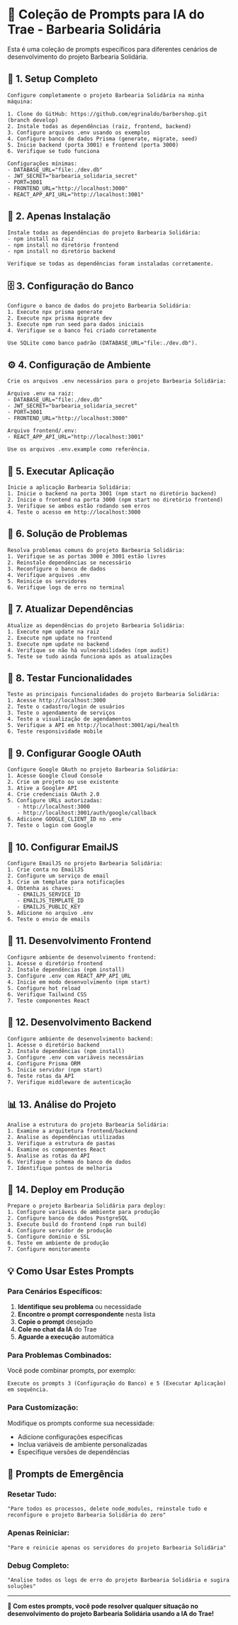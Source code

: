 # 🎯 Coleção de Prompts para IA do Trae - Barbearia Solidária

Esta é uma coleção de prompts específicos para diferentes cenários de desenvolvimento do projeto Barbearia Solidária.

## 🚀 1. Setup Completo

```
Configure completamente o projeto Barbearia Solidária na minha máquina:

1. Clone do GitHub: https://github.com/egrinaldo/barbershop.git (branch develop)
2. Instale todas as dependências (raiz, frontend, backend)
3. Configure arquivos .env usando os exemplos
4. Configure banco de dados Prisma (generate, migrate, seed)
5. Inicie backend (porta 3001) e frontend (porta 3000)
6. Verifique se tudo funciona

Configurações mínimas:
- DATABASE_URL="file:./dev.db"
- JWT_SECRET="barbearia_solidaria_secret"
- PORT=3001
- FRONTEND_URL="http://localhost:3000"
- REACT_APP_API_URL="http://localhost:3001"
```

## 🔧 2. Apenas Instalação

```
Instale todas as dependências do projeto Barbearia Solidária:
- npm install na raiz
- npm install no diretório frontend
- npm install no diretório backend

Verifique se todas as dependências foram instaladas corretamente.
```

## 🗄️ 3. Configuração do Banco

```
Configure o banco de dados do projeto Barbearia Solidária:
1. Execute npx prisma generate
2. Execute npx prisma migrate dev
3. Execute npm run seed para dados iniciais
4. Verifique se o banco foi criado corretamente

Use SQLite como banco padrão (DATABASE_URL="file:./dev.db").
```

## ⚙️ 4. Configuração de Ambiente

```
Crie os arquivos .env necessários para o projeto Barbearia Solidária:

Arquivo .env na raiz:
- DATABASE_URL="file:./dev.db"
- JWT_SECRET="barbearia_solidaria_secret"
- PORT=3001
- FRONTEND_URL="http://localhost:3000"

Arquivo frontend/.env:
- REACT_APP_API_URL="http://localhost:3001"

Use os arquivos .env.example como referência.
```

## 🚀 5. Executar Aplicação

```
Inicie a aplicação Barbearia Solidária:
1. Inicie o backend na porta 3001 (npm start no diretório backend)
2. Inicie o frontend na porta 3000 (npm start no diretório frontend)
3. Verifique se ambos estão rodando sem erros
4. Teste o acesso em http://localhost:3000
```

## 🚨 6. Solução de Problemas

```
Resolva problemas comuns do projeto Barbearia Solidária:
1. Verifique se as portas 3000 e 3001 estão livres
2. Reinstale dependências se necessário
3. Reconfigure o banco de dados
4. Verifique arquivos .env
5. Reinicie os servidores
6. Verifique logs de erro no terminal
```

## 🔄 7. Atualizar Dependências

```
Atualize as dependências do projeto Barbearia Solidária:
1. Execute npm update na raiz
2. Execute npm update no frontend
3. Execute npm update no backend
4. Verifique se não há vulnerabilidades (npm audit)
5. Teste se tudo ainda funciona após as atualizações
```

## 🧪 8. Testar Funcionalidades

```
Teste as principais funcionalidades do projeto Barbearia Solidária:
1. Acesse http://localhost:3000
2. Teste o cadastro/login de usuários
3. Teste o agendamento de serviços
4. Teste a visualização de agendamentos
5. Verifique a API em http://localhost:3001/api/health
6. Teste responsividade mobile
```

## 🔐 9. Configurar Google OAuth

```
Configure Google OAuth no projeto Barbearia Solidária:
1. Acesse Google Cloud Console
2. Crie um projeto ou use existente
3. Ative a Google+ API
4. Crie credenciais OAuth 2.0
5. Configure URLs autorizadas:
   - http://localhost:3000
   - http://localhost:3001/auth/google/callback
6. Adicione GOOGLE_CLIENT_ID no .env
7. Teste o login com Google
```

## 📧 10. Configurar EmailJS

```
Configure EmailJS no projeto Barbearia Solidária:
1. Crie conta no EmailJS
2. Configure um serviço de email
3. Crie um template para notificações
4. Obtenha as chaves:
   - EMAILJS_SERVICE_ID
   - EMAILJS_TEMPLATE_ID
   - EMAILJS_PUBLIC_KEY
5. Adicione no arquivo .env
6. Teste o envio de emails
```

## 🎨 11. Desenvolvimento Frontend

```
Configure ambiente de desenvolvimento frontend:
1. Acesse o diretório frontend
2. Instale dependências (npm install)
3. Configure .env com REACT_APP_API_URL
4. Inicie em modo desenvolvimento (npm start)
5. Configure hot reload
6. Verifique Tailwind CSS
7. Teste componentes React
```

## 🔧 12. Desenvolvimento Backend

```
Configure ambiente de desenvolvimento backend:
1. Acesse o diretório backend
2. Instale dependências (npm install)
3. Configure .env com variáveis necessárias
4. Configure Prisma ORM
5. Inicie servidor (npm start)
6. Teste rotas da API
7. Verifique middleware de autenticação
```

## 📊 13. Análise do Projeto

```
Analise a estrutura do projeto Barbearia Solidária:
1. Examine a arquitetura frontend/backend
2. Analise as dependências utilizadas
3. Verifique a estrutura de pastas
4. Examine os componentes React
5. Analise as rotas da API
6. Verifique o schema do banco de dados
7. Identifique pontos de melhoria
```

## 🚀 14. Deploy em Produção

```
Prepare o projeto Barbearia Solidária para deploy:
1. Configure variáveis de ambiente para produção
2. Configure banco de dados PostgreSQL
3. Execute build do frontend (npm run build)
4. Configure servidor de produção
5. Configure domínio e SSL
6. Teste em ambiente de produção
7. Configure monitoramento
```

## 💡 Como Usar Estes Prompts

### Para Cenários Específicos:
1. **Identifique seu problema** ou necessidade
2. **Encontre o prompt correspondente** nesta lista
3. **Copie o prompt** desejado
4. **Cole no chat da IA** do Trae
5. **Aguarde a execução** automática

### Para Problemas Combinados:
Você pode combinar prompts, por exemplo:
```
Execute os prompts 3 (Configuração do Banco) e 5 (Executar Aplicação) em sequência.
```

### Para Customização:
Modifique os prompts conforme sua necessidade:
- Adicione configurações específicas
- Inclua variáveis de ambiente personalizadas
- Especifique versões de dependências

## 🎯 Prompts de Emergência

### Resetar Tudo:
```
"Pare todos os processos, delete node_modules, reinstale tudo e reconfigure o projeto Barbearia Solidária do zero"
```

### Apenas Reiniciar:
```
"Pare e reinicie apenas os servidores do projeto Barbearia Solidária"
```

### Debug Completo:
```
"Analise todos os logs de erro do projeto Barbearia Solidária e sugira soluções"
```

---

**🎉 Com estes prompts, você pode resolver qualquer situação no desenvolvimento do projeto Barbearia Solidária usando a IA do Trae!**